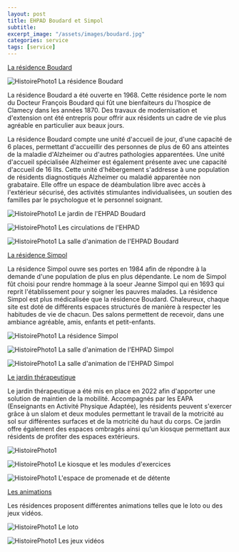 ```yaml
---
layout: post
title: EHPAD Boudard et Simpol
subtitle:
excerpt_image: "/assets/images/boudard.jpg"
categories: service
tags: [service]
---
```


<u>La résidence Boudard</u>

![HistoirePhoto1](https://ch-clamecy.github.io/JEP2025/assets/images/Clamecy--2.jpg)  La résidence Boudard

La résidence Boudard a été ouverte en 1968. Cette résidence porte le nom du Docteur François Boudard qui fût une bienfaiteurs du l'hospice de Clamecy dans les années 1870. Des travaux de modernisation et d'extension ont été entrepris pour offrir aux résidents un cadre de vie plus agréable en particulier aux beaux jours.

La résidence Boudard compte une unité d'accueil de jour, d'une capacité de 6 places, permettant d'accueillir des personnes de plus de 60 ans atteintes de la maladie d'Alzheimer ou d'autres pathologies apparentées. Une unité d'accueil spécialisée Alzheimer est également présente avec une capacité d'accueil de 16 lits. Cette unité d'hébergement s'addresse à une population de résidents diagnostiqués Alzheimer ou maladié apparentée non grabataire. Elle offre un espace de déambulation libre avec accès à l'extérieur sécurisé, des activités stimulantes individualisées, un soutien des familles par le psychologue et le personnel soignant.

![HistoirePhoto1](https://ch-clamecy.github.io/JEP2025/assets/images/Jardin-Boudard-1.jpg)  Le jardin de l'EHPAD Boudard


![HistoirePhoto1](https://ch-clamecy.github.io/JEP2025/assets/images/CouloirEtage2-Boudard-1.jpg)  Les circulations de l'EHPAD


![HistoirePhoto1](https://ch-clamecy.github.io/JEP2025/assets/images/CouloirEtage1-Boudard-3.jpg)  La salle d'animation de l'EHPAD Boudard


<u>La résidence Simpol</u>

La résidence Simpol ouvre ses portes en 1984 afin de répondre à la demande d'une population de plus en plus dépendante. Le nom de Simpol fût choisi pour rendre hommage à la soeur Jeanne Simpol qui en 1693 qui reprit l'établissement pour y soigner les pauvres malades. La résidence Simpol est plus médicalisée que la résidence Boudard. Chaleureux, chaque site est doté de différents espaces structurés de manière à respecter les habitudes de vie de chacun. Des salons permettent de recevoir, dans une ambiance agréable, amis, enfants et petit-enfants.

![HistoirePhoto1](https://ch-clamecy.github.io/JEP2025/assets/images/simpol.jpg)  La résidence Simpol


![HistoirePhoto1](https://ch-clamecy.github.io/JEP2025/assets/images/simpol1.jpg)  La salle d'animation de l'EHPAD Simpol


![HistoirePhoto1](https://ch-clamecy.github.io/JEP2025/assets/images/simpol2.jpg)  La salle d'animation de l'EHPAD Simpol


<u>Le jardin thérapeutique</u>

Le jardin thérapeutique a été mis en place en 2022 afin d'apporter une solution de maintien de la mobilité. Accompagnés par les EAPA (Enseignants en Activité Physique Adaptée), les résidents peuvent s'exercer grâce à un slalom et deux modules permettant le travail de la motricité au sol sur différentes surfaces et de la motricité du haut du corps. Ce jardin offre également des espaces ombragés ainsi qu'un kiosque permettant aux résidents de profiter des espaces extérieurs.

![HistoirePhoto1](https://ch-clamecy.github.io/JEP2025/assets/images/Clamecy-07550.jpg)


![HistoirePhoto1](https://ch-clamecy.github.io/JEP2025/assets/images/jardin2.jpg)  Le kiosque et les modules d'exercices


![HistoirePhoto1](https://ch-clamecy.github.io/JEP2025/assets/images/jardin1.jpg)  L'espace de promenade et de détente

<u>Les animations</u>

Les résidences proposent différentes animations telles que le loto ou des jeux vidéos.


![HistoirePhoto1](https://ch-clamecy.github.io/JEP2025/assets/images/Clamecy08118.jpg)  Le loto


![HistoirePhoto1](https://ch-clamecy.github.io/JEP2025/assets/images/Clamecy-08154.jpg)  Les jeux vidéos

